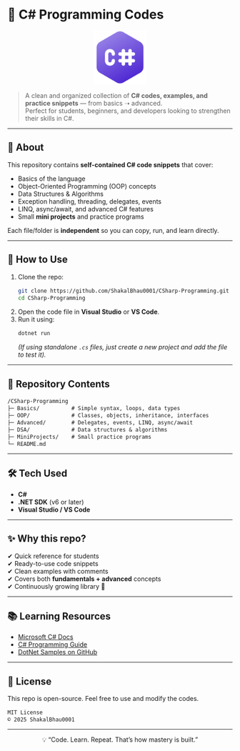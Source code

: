 # 🌟 C# Programming Codes

<p align="center">
  <img alt="C# Logo" src="https://raw.githubusercontent.com/github/explore/main/topics/csharp/csharp.png" width="120"/>
</p>

> A clean and organized collection of **C# codes, examples, and practice snippets** — from basics ➝ advanced.  
> Perfect for students, beginners, and developers looking to strengthen their skills in C#.

---

## 📘 About
This repository contains **self-contained C# code snippets** that cover:
- Basics of the language  
- Object-Oriented Programming (OOP) concepts  
- Data Structures & Algorithms  
- Exception handling, threading, delegates, events  
- LINQ, async/await, and advanced C# features  
- Small **mini projects** and practice programs  

Each file/folder is **independent** so you can copy, run, and learn directly.

---

## 🚀 How to Use
1. Clone the repo:
   ```bash
   git clone https://github.com/ShakalBhau0001/CSharp-Programming.git
   cd CSharp-Programming
   ```
2. Open the code file in **Visual Studio** or **VS Code**.  
3. Run it using:
   ```bash
   dotnet run
   ```
   *(If using standalone `.cs` files, just create a new project and add the file to test it).*

---

## 📂 Repository Contents
```
/CSharp-Programming
├─ Basics/          # Simple syntax, loops, data types
├─ OOP/             # Classes, objects, inheritance, interfaces
├─ Advanced/        # Delegates, events, LINQ, async/await
├─ DSA/             # Data structures & algorithms
├─ MiniProjects/    # Small practice programs
└─ README.md
```

---

## 🛠️ Tech Used
- **C#**  
- **.NET SDK** (v6 or later)  
- **Visual Studio / VS Code**  

---

## ✨ Why this repo?
✔ Quick reference for students  
✔ Ready-to-use code snippets  
✔ Clean examples with comments  
✔ Covers both **fundamentals + advanced** concepts  
✔ Continuously growing library 🚀  

---

## 📚 Learning Resources
- [Microsoft C# Docs](https://learn.microsoft.com/dotnet/csharp/)  
- [C# Programming Guide](https://learn.microsoft.com/dotnet/csharp/programming-guide/)  
- [DotNet Samples on GitHub](https://github.com/dotnet/samples)  

---

## 📝 License
This repo is open-source. Feel free to use and modify the codes.  
```
MIT License
© 2025 ShakalBhau0001
```

---

<p align="center">💡 “Code. Learn. Repeat. That’s how mastery is built.”</p>
